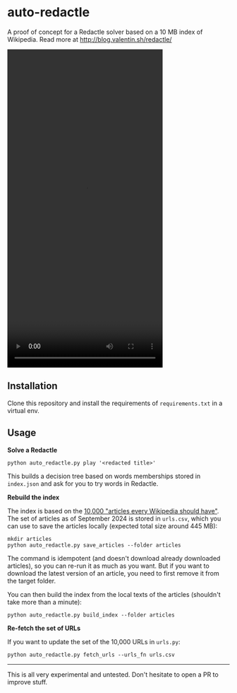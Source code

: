 # auto-redactle

A proof of concept for a Redactle solver based on a 10 MB index of Wikipedia. Read more at http://blog.valentin.sh/redactle/

<video src="https://blog.valentin.sh/assets/articles/auto-redactle-demo.webm" width="352" height="720"></video>

## Installation

Clone this repository and install the requirements of `requirements.txt` in a virtual env.

## Usage

**Solve a Redactle**

```
python auto_redactle.py play '<redacted title>'
```

This builds a decision tree based on words memberships stored in `index.json` and ask for you to try words in Redactle.

**Rebuild the index**

The index is based on the [10,000 "articles every Wikipedia should have"](https://meta.wikimedia.org/wiki/List_of_articles_every_Wikipedia_should_have/Expanded). The set of articles as of September 2024 is stored in `urls.csv`, which you can use to save the articles locally (expected total size around 445 MB):

```
mkdir articles
python auto_redactle.py save_articles --folder articles
```

The command is idempotent (and doesn't download already downloaded articles), so you can re-run it as much as you want. But if you want to download the latest version of an article, you need to first remove it from the target folder.

You can then build the index from the local texts of the articles (shouldn't take more than a minute):

```
python auto_redactle.py build_index --folder articles
```

**Re-fetch the set of URLs**

If you want to update the set of the 10,000 URLs in `urls.py`:

```
python auto_redactle.py fetch_urls --urls_fn urls.csv
```

---

This is all very experimental and untested. Don't hesitate to open a PR to improve stuff.
